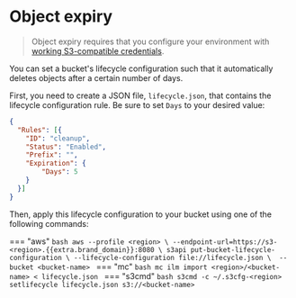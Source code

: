 # Object expiry

> Object expiry requires that you configure your environment with
> [working S3-compatible credentials](credentials.md).


You can set a bucket's lifecycle configuration such that it automatically 
deletes objects after a certain number of days. 

First, you need to create a JSON file, `lifecycle.json`, that contains
the lifecycle configuration rule. Be sure to set `Days` to your
desired value:

```json
{
  "Rules": [{
    "ID": "cleanup",
    "Status": "Enabled",
    "Prefix": "",
    "Expiration": {
        "Days": 5
    }
  }]
}
```

Then, apply this lifecycle configuration to your bucket using one of
the following commands:

=== "aws"
    ```bash
    aws --profile <region> \
      --endpoint-url=https://s3-<region>.{{extra.brand_domain}}:8080 \
      s3api put-bucket-lifecycle-configuration \
	  --lifecycle-configuration file://lifecycle.json \ 
	  --bucket <bucket-name>
    ```
=== "mc"
    ```bash
    mc ilm import <region>/<bucket-name> < lifecycle.json
    ```
=== "s3cmd"
    ```bash
	s3cmd -c ~/.s3cfg-<region> setlifecycle lifecycle.json s3://<bucket-name>
    ```
